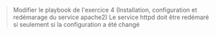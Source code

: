 
> Modifier le playbook de l'exercice 4 (Installation, configuration et redémarage du service apache2)
> Le service httpd doit être redémaré si seulement si la configuration a été changé


